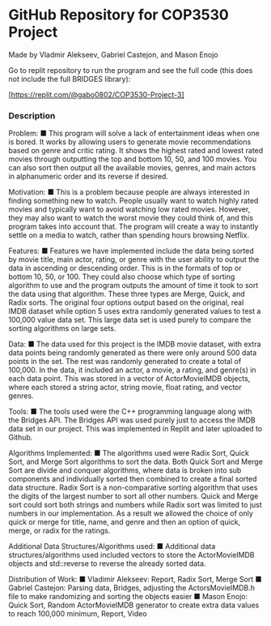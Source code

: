 # GitHub Repository for COP3530 Project

Made by Vladmir Alekseev, Gabriel Castejon, and Mason Enojo

Go to replit repository to run the program and see the full code (this does not include the full BRIDGES library): 

[https://replit.com/@gabo0802/COP3530-Project-3]

### Description

Problem: 
■ This program will solve a lack of entertainment ideas when one is bored. It works by allowing users to generate movie recommendations based on genre and critic rating. It shows the highest rated and lowest rated movies through outputting the top and bottom 10, 50, and 100 movies. You can also sort then output all the available movies, genres, and main actors in alphanumeric order and its reverse if desired.

Motivation: 
■ This is a problem because people are always interested in finding something new to watch. People usually want to watch highly rated movies and typically want to avoid watching low rated movies. However, they may also want to watch the worst movie they could think of, and this program takes into account that. The program will create a way to instantly settle on a media to watch, rather than spending hours browsing Netflix.

Features: 
■ Features we have implemented include the data being sorted by movie title, main actor, rating, or genre with the user ability to output the data in ascending or descending order. This is in the formats of top or bottom 10, 50, or 100. They could also choose which type of sorting algorithm to use and the program outputs the amount of time it took to sort the data using that algorithm. These three types are Merge, Quick, and Radix sorts. The original four options output based on the original, real IMDB dataset while option 5 uses extra randomly generated values to test a 100,000 value data set. This large data set is used purely to compare the sorting algorithms on large sets.

Data: 
■ The data used for this project is the IMDB movie dataset, with extra data points being randomly generated as there were only around 500 data points in the set. The rest was randomly generated to create a total of 100,000. In the data, it included an actor, a movie, a rating, and genre(s) in each data point. This was stored in a vector of ActorMovieIMDB objects, where each stored a string actor, string movie, float rating, and vector<string> genres.

Tools:
■ The tools used were the C++ programming language along with the Bridges API. The Bridges API was used purely just to access the IMDB data set in our project. This was implemented in Replit and later uploaded to Github.

Algorithms Implemented:
■ The algorithms used were Radix Sort, Quick Sort, and Merge Sort algorithms to sort the data. Both Quick Sort and Merge Sort are divide and conquer algorithms, where data is broken into sub components and individually sorted then combined to create a final sorted data structure. Radix Sort is a non-comparative sorting algorithm that uses the digits of the largest number to sort all other numbers. Quick and Merge sort could sort both strings and numbers while Radix sort was limited to just numbers in our implementation. As a result we allowed the choice of only quick or merge for title, name, and genre and then an option of quick, merge, or radix for the ratings.

Additional Data Structures/Algorithms used:
■ Additional data structures/algorithms used included vectors to store the ActorMovieIMDB objects and std::reverse to reverse the already sorted data.

Distribution of Work:
■ Vladimir Alekseev: Report, Radix Sort, Merge Sort
■ Gabriel Castejon: Parsing data, Bridges, adjusting the ActorsMovieIMDB.h file to make randomizing and sorting the objects easier
■ Mason Enojo: Quick Sort, Random ActorMovieIMDB generator to create extra data values to reach 100,000 minimum, Report, Video

